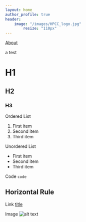 ```yaml
---
layout: home
author_profile: true
header:
	image: "/images/HPCC_logo.jpg"
		resize: "110px"
---
```

[About](_About/About.md)

a test

# H1
## H2
### H3

Ordered List
1. First item
2. Second item
3. Third item

Unordered List
- First item
- Second item
- Third item

Code
`code`

Horizontal Rule
---

Link
[title](https://www.example.com)

Image
![alt text](/DataLakeTechnology/images/taking-a-shower.jpg)
